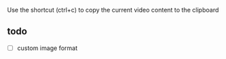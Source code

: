 
Use the shortcut (ctrl+c) to copy the current video content to the clipboard

## todo
- [ ] custom image format